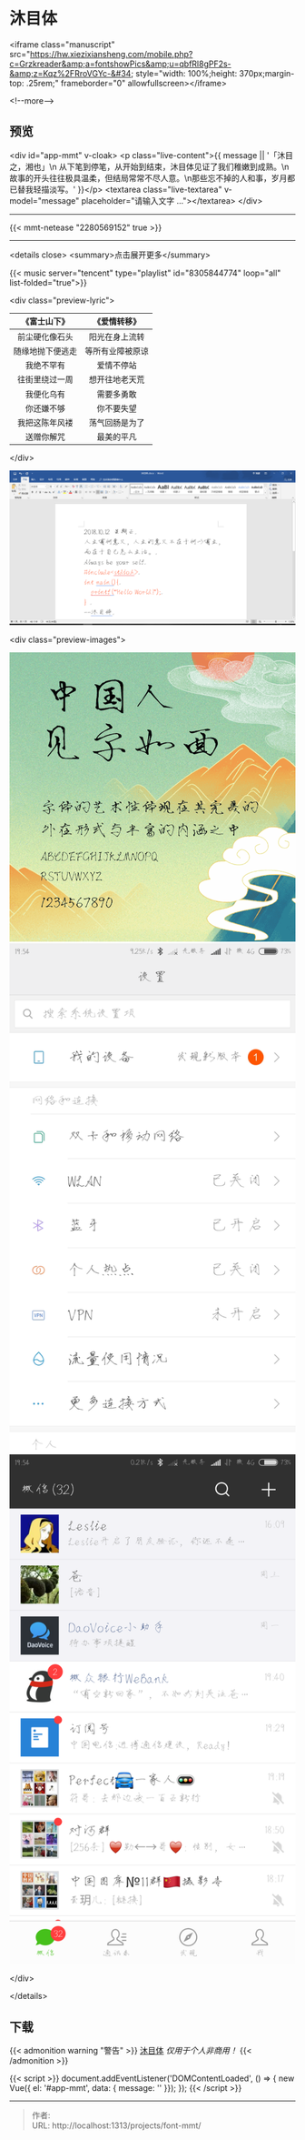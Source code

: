 # 沐目体


&lt;iframe class=&#34;manuscript&#34; src=&#34;https://hw.xiezixiansheng.com/mobile.php?c=Grzkreader&amp;a=fontshowPics&amp;u=qbfRl8gPF2s-&amp;z=Kqz%2FRroVGYc-&#34; style=&#34;width: 100%;height: 370px;margin-top: .25rem;&#34; frameborder=&#34;0&#34; allowfullscreen&gt;&lt;/iframe&gt;

&lt;!--more--&gt;

## 预览

&lt;div id=&#34;app-mmt&#34; v-cloak&gt;
  &lt;p class=&#34;live-content&#34;&gt;{{ message || &#39;「沐目之，湘也」\n 从下笔到停笔，从开始到结束，沐目体见证了我们稚嫩到成熟。\n故事的开头往往极具温柔，但结局常常不尽人意。\n那些忘不掉的人和事，岁月都已替我轻描淡写。&#39; }}&lt;/p&gt;
  &lt;textarea class=&#34;live-textarea&#34; v-model=&#34;message&#34; placeholder=&#34;请输入文字 ...&#34;&gt;&lt;/textarea&gt;
&lt;/div&gt;

---

{{&lt; mmt-netease &#34;2280569152&#34; true &gt;}}

---

&lt;details close&gt;
  &lt;summary&gt;点击展开更多&lt;/summary&gt;

{{&lt; music server=&#34;tencent&#34; type=&#34;playlist&#34; id=&#34;8305844774&#34; loop=&#34;all&#34; list-folded=&#34;true&#34;&gt;}}

&lt;div class=&#34;preview-lyric&#34;&gt;

|   《富士山下》   |   《爱情转移》   |
| :--------------: | :--------------: |
|  前尘硬化像石头  |  阳光在身上流转  |
| 随缘地抛下便逃走 | 等所有业障被原谅 |
|    我绝不罕有    |    爱情不停站    |
|  往街里绕过一周  |  想开往地老天荒  |
|    我便化乌有    |    需要多勇敢    |
|    你还嫌不够    |    你不要失望    |
|  我把这陈年风褛  |  荡气回肠是为了  |
|    送赠你解咒    |    最美的平凡    |

&lt;/div&gt;

![word](images/word1.png)

&lt;div class=&#34;preview-images&#34;&gt;

![preview](images/preview.png)
![mobile setting](images/setting.png)
![wechat](images/wechat.png)

&lt;/div&gt;

&lt;/details&gt;

## 下载

{{&lt; admonition warning &#34;警告&#34; &gt;}}
[沐目体](https://github.com/Lruihao/MMT/releases) _仅用于个人非商用！_
{{&lt; /admonition &gt;}}

{{&lt; script &gt;}}
document.addEventListener(&#39;DOMContentLoaded&#39;, () =&gt; {
new Vue({ el: &#39;#app-mmt&#39;, data: { message: &#39;&#39; }});
});
{{&lt; /script &gt;}}


---

> 作者:   
> URL: http://localhost:1313/projects/font-mmt/  

